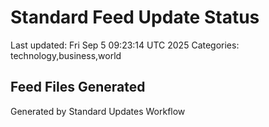 # Standard Feed Update Status
Last updated: Fri Sep  5 09:23:14 UTC 2025
Categories: technology,business,world

## Feed Files Generated

Generated by Standard Updates Workflow

